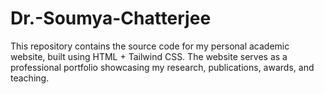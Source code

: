 # Dr.-Soumya-Chatterjee
This repository contains the source code for my personal academic website, built using HTML + Tailwind CSS. The website serves as a professional portfolio showcasing my research, publications, awards, and teaching.

